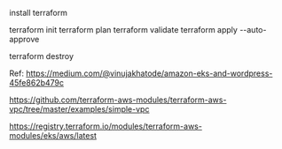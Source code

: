 install terraform

terraform init
terraform plan
terraform validate
terraform apply --auto-approve

terraform destroy

Ref:
https://medium.com/@vinujakhatode/amazon-eks-and-wordpress-45fe862b479c

https://github.com/terraform-aws-modules/terraform-aws-vpc/tree/master/examples/simple-vpc

https://registry.terraform.io/modules/terraform-aws-modules/eks/aws/latest